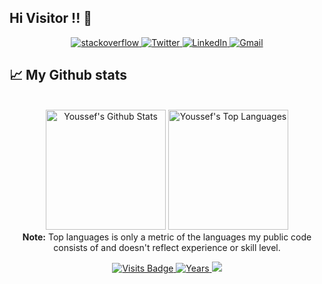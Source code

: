 ## Hi Visitor !! 👋

<p align="center">
  <a href="https://stackoverflow.com/users/18433822/youssef-zkim" target="_blank">  
      <img alt="stackoverflow" src="https://img.shields.io/badge/stackoverflow-E34F26?&style=for-the-badge&logo=stackoverflow&logoColor=white" />
    </a> 
    <a href="https://twitter.com/zkim1998" target="_blank">
      <img alt="Twitter" src="https://img.shields.io/badge/twitter-%231DA1F2.svg?&style=for-the-badge&logo=twitter&logoColor=white" />
    </a> 
    <a href="https://www.linkedin.com/in/youssef-zkim/" target="_blank">
      <img alt="LinkedIn" src="https://img.shields.io/badge/linkedin-%230077B5.svg?&style=for-the-badge&logo=linkedin&logoColor=white" />
    </a> 
  <a target="_top" href="mailto:zkim.ysf@gmail.com" target="_blank">
      <img alt="Gmail" src="https://img.shields.io/badge/gmail-f44336?&style=for-the-badge&logo=Gmail&logoColor=white" />
    </a>
</p>

## 📈 My Github stats

<p align="center">
  <br/>
  <a href="https://github.com/y-zkim"><img alt="Youssef's Github Stats" src="https://github-readme-stats.vercel.app/api/?username=y-zkim&show_icons=true&count_private=true&theme=react&bg_color=1F222E&title_color=7cebf5&icon_color=2d7de4&show_icons=true&border_color=7cebf5&border_radius=10" height="192px"/></a>
  <a href="https://github.com/y-zkim"><img alt="Youssef's Top Languages" src="https://github-readme-stats.vercel.app/api/top-langs/?username=y-zkim&langs_count=8&layout=compact&theme=react&bg_color=1F222E&title_color=7cebf5&icon_color=2d7de4&show_icons=true&border_color=7cebf5&border_radius=10" height="192px"/></a>
  <br/>
  <b>Note:</b> Top languages is only a metric of the languages my public code consists of and doesn't reflect experience or skill level.
</p>
<p align="center">
   <a href="https://github.com/y-zkim/y-zkim">
    <img src="https://badges.pufler.dev/visits/soulaymanegouijane/soulaymanegouijane?style=flat-square&color=blue&logo=github?1" alt="Visits Badge">
    <!--<img src="https://badges.pufler.dev/visits/y-zkim/y-zkim?style=flat-square&color=blue&logo=github?1" alt="Visits Badge">-->
  </a>
  <a href="https://badges.pufler.dev/years/y-zkim">
    <img src="https://badges.pufler.dev/years/y-zkim?style=flat-square&color=blue&logo=github?1" alt="Years">
  </a>
  <a href="https://github.com/y-zkim?tab=repositories">
    <img src="https://badges.pufler.dev/repos/y-zkim?style=flat-square&color=blue">
  </a>
</p>
